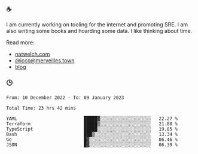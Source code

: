 ### ☕

I am currently working on tooling for the internet and promoting SRE. I am also writing some books and hoarding some data. I like thinking about time. 

Read more:

 - [natwelch.com](https://natwelch.com)
 - [@icco@merveilles.town](https://merveilles.town/@icco)
 - [blog](https://writing.natwelch.com)

### 🕒

<!--START_SECTION:waka-->

```text
From: 10 December 2022 - To: 09 January 2023

Total Time: 23 hrs 42 mins

YAML                         █████▓░░░░░░░░░░░░░░░░░░░   22.27 %
Terraform                    █████▒░░░░░░░░░░░░░░░░░░░   21.88 %
TypeScript                   █████░░░░░░░░░░░░░░░░░░░░   19.85 %
Bash                         ███▒░░░░░░░░░░░░░░░░░░░░░   13.34 %
Go                           █▓░░░░░░░░░░░░░░░░░░░░░░░   06.46 %
JSON                         █▓░░░░░░░░░░░░░░░░░░░░░░░   06.39 %
```

<!--END_SECTION:waka-->
